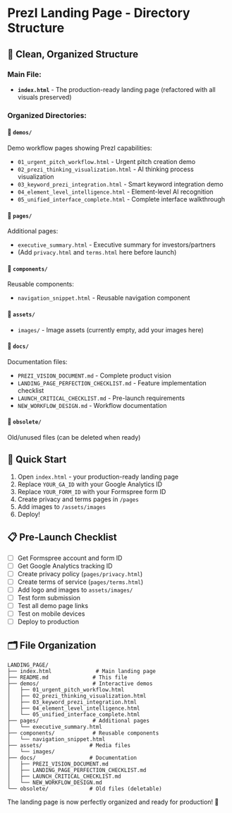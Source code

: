 # PrezI Landing Page - Directory Structure

## 🚀 Clean, Organized Structure

### Main File:
- **`index.html`** - The production-ready landing page (refactored with all visuals preserved)

### Organized Directories:

#### 📁 `demos/`
Demo workflow pages showing PrezI capabilities:
- `01_urgent_pitch_workflow.html` - Urgent pitch creation demo
- `02_prezi_thinking_visualization.html` - AI thinking process visualization
- `03_keyword_prezi_integration.html` - Smart keyword integration demo
- `04_element_level_intelligence.html` - Element-level AI recognition
- `05_unified_interface_complete.html` - Complete interface walkthrough

#### 📁 `pages/`
Additional pages:
- `executive_summary.html` - Executive summary for investors/partners
- (Add `privacy.html` and `terms.html` here before launch)

#### 📁 `components/`
Reusable components:
- `navigation_snippet.html` - Reusable navigation component

#### 📁 `assets/`
- `images/` - Image assets (currently empty, add your images here)

#### 📁 `docs/`
Documentation files:
- `PREZI_VISION_DOCUMENT.md` - Complete product vision
- `LANDING_PAGE_PERFECTION_CHECKLIST.md` - Feature implementation checklist
- `LAUNCH_CRITICAL_CHECKLIST.md` - Pre-launch requirements
- `NEW_WORKFLOW_DESIGN.md` - Workflow documentation

#### 📁 `obsolete/`
Old/unused files (can be deleted when ready)

## 🎯 Quick Start

1. Open `index.html` - your production-ready landing page
2. Replace `YOUR_GA_ID` with your Google Analytics ID
3. Replace `YOUR_FORM_ID` with your Formspree form ID
4. Create privacy and terms pages in `/pages`
5. Add images to `/assets/images`
6. Deploy!

## 📋 Pre-Launch Checklist

- [ ] Get Formspree account and form ID
- [ ] Get Google Analytics tracking ID
- [ ] Create privacy policy (`pages/privacy.html`)
- [ ] Create terms of service (`pages/terms.html`)
- [ ] Add logo and images to `assets/images/`
- [ ] Test form submission
- [ ] Test all demo page links
- [ ] Test on mobile devices
- [ ] Deploy to production

## 🗂️ File Organization

```
LANDING_PAGE/
├── index.html              # Main landing page
├── README.md              # This file
├── demos/                 # Interactive demos
│   ├── 01_urgent_pitch_workflow.html
│   ├── 02_prezi_thinking_visualization.html
│   ├── 03_keyword_prezi_integration.html
│   ├── 04_element_level_intelligence.html
│   └── 05_unified_interface_complete.html
├── pages/                 # Additional pages
│   └── executive_summary.html
├── components/            # Reusable components
│   └── navigation_snippet.html
├── assets/               # Media files
│   └── images/
├── docs/                 # Documentation
│   ├── PREZI_VISION_DOCUMENT.md
│   ├── LANDING_PAGE_PERFECTION_CHECKLIST.md
│   ├── LAUNCH_CRITICAL_CHECKLIST.md
│   └── NEW_WORKFLOW_DESIGN.md
└── obsolete/             # Old files (deletable)
```

The landing page is now perfectly organized and ready for production! 🚀